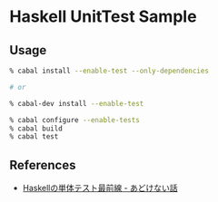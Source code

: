 # Haskell UnitTest Sample

## Usage

```sh
% cabal install --enable-test --only-dependencies

# or

% cabal-dev install --enable-test
```

```sh
% cabal configure --enable-tests
% cabal build
% cabal test
```

## References
- [Haskellの単体テスト最前線 - あどけない話](http://d.hatena.ne.jp/kazu-yamamoto/20121205/1354692144 "Haskellの単体テスト最前線 - あどけない話")
